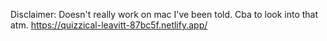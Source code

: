 Disclaimer: Doesn't really work on mac I've been told. Cba to look into that atm.
https://quizzical-leavitt-87bc5f.netlify.app/

